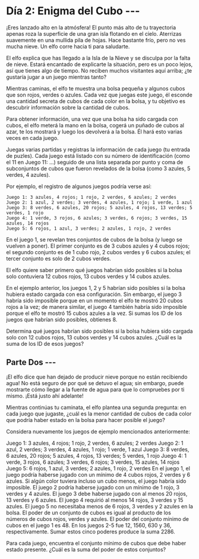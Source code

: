 # Día 2: Enigma del Cubo ---
¡Eres lanzado alto en la atmósfera! El punto más alto de tu trayectoria apenas roza la superficie de una gran isla flotando en el cielo. Aterrizas suavemente en una mullida pila de hojas. Hace bastante frío, pero no ves mucha nieve. Un elfo corre hacia ti para saludarte.

El elfo explica que has llegado a la Isla de la Nieve y se disculpa por la falta de nieve. Estará encantado de explicarte la situación, pero es un poco lejos, así que tienes algo de tiempo. No reciben muchos visitantes aquí arriba; ¿te gustaría jugar a un juego mientras tanto?

Mientras caminas, el elfo te muestra una bolsa pequeña y algunos cubos que son rojos, verdes o azules. Cada vez que juegas este juego, él esconde una cantidad secreta de cubos de cada color en la bolsa, y tu objetivo es descubrir información sobre la cantidad de cubos.

Para obtener información, una vez que una bolsa ha sido cargada con cubos, el elfo meterá la mano en la bolsa, cogerá un puñado de cubos al azar, te los mostrará y luego los devolverá a la bolsa. Él hará esto varias veces en cada juego.

Juegas varias partidas y registras la información de cada juego (tu entrada de puzles). Cada juego está listado con su número de identificación (como el 11 en Juego 11: ...) seguido de una lista separada por punto y coma de subconjuntos de cubos que fueron revelados de la bolsa (como 3 azules, 5 verdes, 4 azules).

Por ejemplo, el registro de algunos juegos podría verse así:

```
Juego 1: 3 azules, 4 rojos; 1 rojo, 2 verdes, 6 azules; 2 verdes
Juego 2: 1 azul, 2 verdes; 3 verdes, 4 azules, 1 rojo; 1 verde, 1 azul
Juego 3: 8 verdes, 6 azules, 20 rojos; 5 azules, 4 rojos, 13 verdes; 5 verdes, 1 rojo
Juego 4: 1 verde, 3 rojos, 6 azules; 3 verdes, 6 rojos; 3 verdes, 15 azules, 14 rojos
Juego 5: 6 rojos, 1 azul, 3 verdes; 2 azules, 1 rojo, 2 verdes
```

En el juego 1, se revelan tres conjuntos de cubos de la bolsa (y luego se vuelven a poner). El primer conjunto es de 3 cubos azules y 4 cubos rojos; el segundo conjunto es de 1 cubo rojo, 2 cubos verdes y 6 cubos azules; el tercer conjunto es solo de 2 cubos verdes.

El elfo quiere saber primero qué juegos habrían sido posibles si la bolsa solo contuviera 12 cubos rojos, 13 cubos verdes y 14 cubos azules.

En el ejemplo anterior, los juegos 1, 2 y 5 habrían sido posibles si la bolsa hubiera estado cargada con esa configuración. Sin embargo, el juego 3 habría sido imposible porque en un momento el elfo te mostró 20 cubos rojos a la vez; de manera similar, el juego 4 también habría sido imposible porque el elfo te mostró 15 cubos azules a la vez. Si sumas los ID de los juegos que habrían sido posibles, obtienes 8.

Determina qué juegos habrían sido posibles si la bolsa hubiera sido cargada solo con 12 cubos rojos, 13 cubos verdes y 14 cubos azules. ¿Cuál es la suma de los ID de esos juegos?

## Parte Dos ---
¡El elfo dice que han dejado de producir nieve porque no están recibiendo agua! No está seguro de por qué se detuvo el agua; sin embargo, puede mostrarte cómo llegar a la fuente de agua para que lo compruebes por ti mismo. ¡Está justo ahí adelante!

Mientras continúas tu caminata, el elfo plantea una segunda pregunta: en cada juego que jugaste, ¿cuál es la menor cantidad de cubos de cada color que podría haber estado en la bolsa para hacer posible el juego?

Considera nuevamente los juegos de ejemplo mencionados anteriormente:

Juego 1: 3 azules, 4 rojos; 1 rojo, 2 verdes, 6 azules; 2 verdes
Juego 2: 1 azul, 2 verdes; 3 verdes, 4 azules, 1 rojo; 1 verde, 1 azul
Juego 3: 8 verdes, 6 azules, 20 rojos; 5 azules, 4 rojos, 13 verdes; 5 verdes, 1 rojo
Juego 4: 1 verde, 3 rojos, 6 azules; 3 verdes, 6 rojos; 3 verdes, 15 azules, 14 rojos
Juego 5: 6 rojos, 1 azul, 3 verdes; 2 azules, 1 rojo, 2 verdes
En el juego 1, el juego podría haberse jugado con un mínimo de 4 cubos rojos, 2 verdes y 6 azules. Si algún color tuviera incluso un cubo menos, el juego habría sido imposible.
El juego 2 podría haberse jugado con un mínimo de 1 rojo, 3 verdes y 4 azules.
El juego 3 debe haberse jugado con al menos 20 rojos, 13 verdes y 6 azules.
El juego 4 requirió al menos 14 rojos, 3 verdes y 15 azules.
El juego 5 no necesitaba menos de 6 rojos, 3 verdes y 2 azules en la bolsa.
El poder de un conjunto de cubos es igual al producto de los números de cubos rojos, verdes y azules. El poder del conjunto mínimo de cubos en el juego 1 es 48. En los juegos 2-5 fue 12, 1560, 630 y 36, respectivamente. Sumar estos cinco poderes produce la suma 2286.

Para cada juego, encuentra el conjunto mínimo de cubos que debe haber estado presente. ¿Cuál es la suma del poder de estos conjuntos?